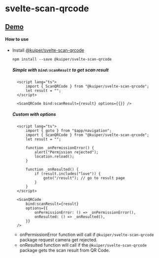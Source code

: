 # svelte-scan-qrcode

## [Demo](https://main--verdant-naiad-e61991.netlify.app/)



#### How to use

- Install [@kuiper/svelte-scan-qrcode](https://www.npmjs.com/package/@kuiper/svelte-scan-qrcode)
  ```shell
  npm install --save @kuiper/svelte-scan-qrcode
  ```

  ##### Simple with `bind:scanResult` to get scan result
  ```svelte
    <script lang="ts">
        import { ScanQRCode } from "@kuiper/svelte-scan-qrcode";
        let result = "";
    </script>

    <ScanQRCode bind:scanResult={result} options={{}} />
  ```

  ##### Custom with options
  ```svelte
    <script lang="ts">
        import { goto } from "$app/navigation";
        import { ScanQRCode } from "@kuiper/svelte-scan-qrcode";
        let result = "";

        function _onPermissionError() {
            alert("Permission rejected");
            location.reload();
        }

        function _onResulted() {
            if (result.includes("love")) {
                goto("/result"); // go to result page
            }
        }
    </script>

    <ScanQRCode
        bind:scanResult={result}
        options={{
            onPermissionError: () => _onPermissionError(),
            onResulted: () => _onResulted(),
        }}
    />

  ```

    - onPermissionError function will call if `@kuiper/svelte-scan-qrcode` package request camera get rejected.
    - onResulted function will call if the `@kuiper/svelte-scan-qrcode` package gets the scan result from QR Code.